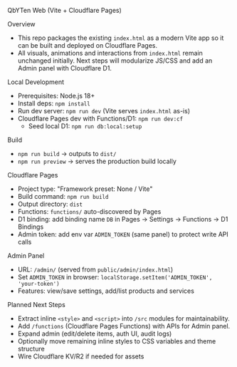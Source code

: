 QbYTen Web (Vite + Cloudflare Pages)

Overview

- This repo packages the existing `index.html` as a modern Vite app so it can be built and deployed on Cloudflare Pages.
- All visuals, animations and interactions from `index.html` remain unchanged initially. Next steps will modularize JS/CSS and add an Admin panel with Cloudflare D1.

Local Development

- Prerequisites: Node.js 18+
- Install deps: `npm install`
- Run dev server: `npm run dev` (Vite serves `index.html` as-is)
- Cloudflare Pages dev with Functions/D1: `npm run dev:cf`
  - Seed local D1: `npm run db:local:setup`

Build

- `npm run build` → outputs to `dist/`
- `npm run preview` → serves the production build locally

Cloudflare Pages

- Project type: "Framework preset: None / Vite"
- Build command: `npm run build`
- Output directory: `dist`
- Functions: `functions/` auto-discovered by Pages
- D1 binding: add binding name `DB` in Pages → Settings → Functions → D1 Bindings
- Admin token: add env var `ADMIN_TOKEN` (same panel) to protect write API calls

Admin Panel

- URL: `/admin/` (served from `public/admin/index.html`)
- Set `ADMIN_TOKEN` in browser: `localStorage.setItem('ADMIN_TOKEN', 'your-token')`
- Features: view/save settings, add/list products and services

Planned Next Steps

- Extract inline `<style>` and `<script>` into `/src` modules for maintainability.
- Add `/functions` (Cloudflare Pages Functions) with APIs for Admin panel.
- Expand admin (edit/delete items, auth UI, audit logs)
- Optionally move remaining inline styles to CSS variables and theme structure
- Wire Cloudflare KV/R2 if needed for assets
